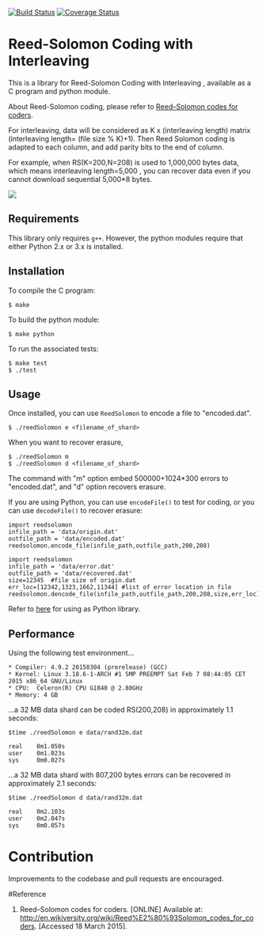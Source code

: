 [![Build Status](https://travis-ci.org/StorjPlatform/ReedSolomon.svg?branch=master)](https://travis-ci.org/StorjPlatform/ReedSolomon)
[![Coverage Status](https://coveralls.io/repos/StorjPlatform/ReedSolomon/badge.svg?branch=master)](https://coveralls.io/r/StorjPlatform/ReedSolomon?branch=master)

# Reed-Solomon Coding with Interleaving
This is a library for Reed-Solomon Coding with Interleaving , available as a C program and python module.

About Reed-Solomon coding, please refer to [Reed–Solomon codes for coders](http://en.wikiversity.org/wiki/Reed%E2%80%93Solomon_codes_for_coders).

For interleaving, data will be considered as K x (interleaving length) matrix (interleaving length= (file size % K)+1).
Then Reed Solomon coding is adapted to each column, and add parity bits to the end of column.

For example, when RS(K=200,N=208) is used to 1,000,000 bytes data, which means interleaving length=5,000 ,
you can recover data even if you cannot download sequential 5,000*8 bytes.

![](http://i.imgur.com/m1EmTY5.png?1)

## Requirements
This library only requires `g++`. However, the python modules require that either Python 2.x or 3.x is installed.

## Installation

To compile the C program:

    $ make 

To build the python module:

    $ make python
    
To run the associated tests:

    $ make test
    $ ./test

## Usage
Once installed, you can use `ReedSolomon` to encode a file to "encoded.dat".

    $ ./reedSolomon e <filename_of_shard>

When you want to recover erasure,

    $ ./reedSolomon m 
    $ ./reedSolomon d <filename_of_shard>

The command with "m" option embed 500000+1024*300 errors to "encoded.dat",
and "d" option recovers erasure.

If you are using Python, you can use `encodeFile()` to test for coding, or you can use `decodeFile()` to recover erasure:

    import reedsolomon
    infile_path = 'data/origin.dat'
    outfile_path = 'data/encoded.dat'
    reedsolomon.encode_file(infile_path,outfile_path,200,208)

    import reedsolomon
    infile_path = 'data/error.dat'
    outfile_path = 'data/recovered.dat'
    size=12345  #file size of origin.dat
    err_loc=[12342,1323,1662,11344] #list of error location in file
    reedsolomon.dencode_file(infile_path,outfile_path,200,208,size,err_loc)

Refer to [here](https://rawgit.com/StorjPlatform/ReedSolomon/master/doc/html/reedsolomon.html) for using as Python library.

## Performance

Using the following test environment...

    * Compiler: 4.9.2 20150304 (prerelease) (GCC)
    * Kernel: Linux 3.18.6-1-ARCH #1 SMP PREEMPT Sat Feb 7 08:44:05 CET 2015 x86_64 GNU/Linux
    * CPU:  Celeron(R) CPU G1840 @ 2.80GHz 
    * Memory: 4 GB

...a 32 MB data shard can be coded RS(200,208) in approximately 1.1 seconds:

```
$time ./reedSolomon e data/rand32m.dat

real    0m1.050s
user    0m1.023s
sys     0m0.027s
```

...a 32 MB data shard with 807,200 bytes errors can be recovered in approximately 2.1 seconds:

```
$time ./reedSolomon d data/rand32m.dat

real    0m2.103s
user    0m2.047s
sys     0m0.057s
```


# Contribution
Improvements to the codebase and pull requests are encouraged.

#Reference
1. Reed–Solomon codes for coders.  [ONLINE] Available at: http://en.wikiversity.org/wiki/Reed%E2%80%93Solomon_codes_for_coders. [Accessed 18 March 2015].
